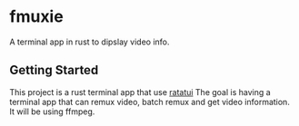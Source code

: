 # fmuxie

A terminal app in rust to dipslay video info. 

## Getting Started

This project is a rust terminal app that use [ratatui](https://ratatui.rs) 
The goal is having a terminal app that can remux video, batch remux and get video information. 
It will be using ffmpeg. 